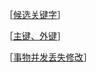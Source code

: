 

［[候选关键字](http://www.nowcoder.com/questionTerminal/088587c25467478884128c0cb31eeeb8)］


［[主键、外键](http://www.nowcoder.com/questionTerminal/70100692594e4130a6b3efe344ef3874)］

［[事物并发丢失修改](http://www.nowcoder.com/questionTerminal/ea4505062668488c8048a82368e3d9e2)］

